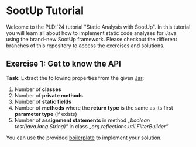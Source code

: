 # SootUp Tutorial

Welcome to the PLDI'24 tutorial "Static Analysis with SootUp". In this tutorial you will learn all about how to implement static code analyses for Java using the brand-new SootUp framework. Please checkout the different branches of this repository to access the exercises and solutions.

## Exercise 1: Get to know the API

**Task:** Extract the following properties from the given [Jar](Exercise%201/jar/exercise1.jar):

1. Number of **classes** 
2. Number of **private methods**
3. Number of **static fields**
4. Number of **methods** where the **return type** is the same as its first **parameter type** (if exists)
5. Number of **assignment statements** in method *„boolean test(java.lang.String)“* in class *„org.reflections.util.FilterBuilder“*

You can use the provided [boilerplate](Exercise%201) to implement your solution.